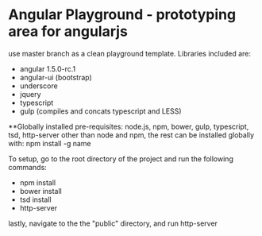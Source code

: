 # Angular Playground - prototyping area for angularjs

use master branch as a clean playground template. Libraries included are:
- angular 1.5.0-rc.1
- angular-ui (bootstrap)
- underscore
- jquery
- typescript
- gulp (compiles and concats typescript and LESS)

**Globally installed pre-requisites:
node.js, npm, bower, gulp, typescript, tsd, http-server
other than node and npm, the rest can be installed globally with: npm install -g name

To setup, go to the root directory of the project and run the following commands:
- npm install
- bower install
- tsd install
- http-server

lastly, navigate to the the "public" directory, and run http-server